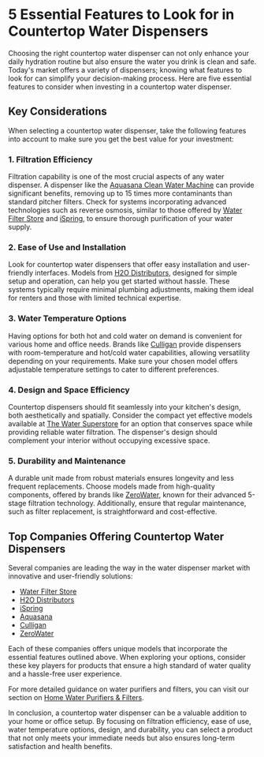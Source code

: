 # 5 Essential Features to Look for in Countertop Water Dispensers

Choosing the right countertop water dispenser can not only enhance your daily hydration routine but also ensure the water you drink is clean and safe. Today's market offers a variety of dispensers; knowing what features to look for can simplify your decision-making process. Here are five essential features to consider when investing in a countertop water dispenser.

## Key Considerations

When selecting a countertop water dispenser, take the following features into account to make sure you get the best value for your investment:

### 1. **Filtration Efficiency**
Filtration capability is one of the most crucial aspects of any water dispenser. A dispenser like the [Aquasana Clean Water Machine](/dir/aquasana) can provide significant benefits, removing up to 15 times more contaminants than standard pitcher filters. Check for systems incorporating advanced technologies such as reverse osmosis, similar to those offered by [Water Filter Store](/dir/water_filter_store) and [iSpring](/dir/ispring), to ensure thorough purification of your water supply.

### 2. **Ease of Use and Installation**
Look for countertop water dispensers that offer easy installation and user-friendly interfaces. Models from [H2O Distributors](/dir/h2o_distributors), designed for simple setup and operation, can help you get started without hassle. These systems typically require minimal plumbing adjustments, making them ideal for renters and those with limited technical expertise.

### 3. **Water Temperature Options**
Having options for both hot and cold water on demand is convenient for various home and office needs. Brands like [Culligan](/dir/culligan) provide dispensers with room-temperature and hot/cold water capabilities, allowing versatility depending on your requirements. Make sure your chosen model offers adjustable temperature settings to cater to different preferences.

### 4. **Design and Space Efficiency**
Countertop dispensers should fit seamlessly into your kitchen's design, both aesthetically and spatially. Consider the compact yet effective models available at [The Water Superstore](/dir/the_water_superstore) for an option that conserves space while providing reliable water filtration. The dispenser's design should complement your interior without occupying excessive space.

### 5. **Durability and Maintenance**
A durable unit made from robust materials ensures longevity and less frequent replacements. Choose models made from high-quality components, offered by brands like [ZeroWater](/dir/zerowater), known for their advanced 5-stage filtration technology. Additionally, ensure that regular maintenance, such as filter replacement, is straightforward and cost-effective.

## Top Companies Offering Countertop Water Dispensers

Several companies are leading the way in the water dispenser market with innovative and user-friendly solutions:

- [Water Filter Store](/dir/water_filter_store)
- [H2O Distributors](/dir/h2o_distributors)
- [iSpring](/dir/ispring)
- [Aquasana](/dir/aquasana)
- [Culligan](/dir/culligan)
- [ZeroWater](/dir/zerowater)

Each of these companies offers unique models that incorporate the essential features outlined above. When exploring your options, consider these key players for products that ensure a high standard of water quality and a hassle-free user experience.

For more detailed guidance on water purifiers and filters, you can visit our section on [Home Water Purifiers & Filters](/dir/home_water_purifiers__filters).

In conclusion, a countertop water dispenser can be a valuable addition to your home or office setup. By focusing on filtration efficiency, ease of use, water temperature options, design, and durability, you can select a product that not only meets your immediate needs but also ensures long-term satisfaction and health benefits.